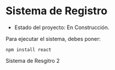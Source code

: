 <h1> Sistema de Registro </h1>

- Estado del proyecto: En Construcción.

Para ejecutar el sistema, debes poner:

````npm install react````

Sistema de Resgitro 2 
